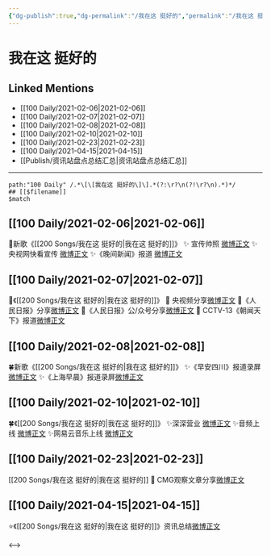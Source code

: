 ```yaml
---
{"dg-publish":true,"dg-permalink":"/我在这 挺好的","permalink":"/我在这 挺好的/","created":"2023-04-08T22:13:26.534+08:00","updated":"2023-04-10T15:43:20.420+08:00"}
---
```


# 我在这 挺好的

## Linked Mentions
- [[100 Daily/2021-02-06\|2021-02-06]]
- [[100 Daily/2021-02-07\|2021-02-07]]
- [[100 Daily/2021-02-08\|2021-02-08]]
- [[100 Daily/2021-02-10\|2021-02-10]]
- [[100 Daily/2021-02-23\|2021-02-23]]
- [[100 Daily/2021-04-15\|2021-04-15]]
- [[Publish/资讯站盘点总结汇总\|资讯站盘点总结汇总]]


---

```expander
path:"100 Daily" /.*\[\[我在这 挺好的\]\].*(?:\r?\n(?!\r?\n).*)*/
## [[$filename]]
$match
```
## [[100 Daily/2021-02-06\|2021-02-06]]
🌟新歌《[[200 Songs/我在这 挺好的\|我在这 挺好的]]》
✨ 宣传帅照 [微博正文](https://m.weibo.cn/6466290670/4601756866318204)
✨ 央视网快看宣传 [微博正文](https://m.weibo.cn/6466290670/4601735257268133)
✨《晚间新闻》报道 [微博正文](https://m.weibo.cn/6466290670/4601748163403713)
## [[100 Daily/2021-02-07\|2021-02-07]]
🌟《[[200 Songs/我在这 挺好的\|我在这 挺好的]]》
🌿 央视频分享[微博正文](https://m.weibo.cn/6466290670/4601906201369912)
🌿《人民日报》分享[微博正文](https://m.weibo.cn/6466290670/4602059917623959)
🌿《人民日报》公/众号分享[微博正文](https://m.weibo.cn/6466290670/4602064086766548)
🌿 CCTV-13《朝闻天下》报道[微博正文](https://m.weibo.cn/6466290670/4601948307720628)
## [[100 Daily/2021-02-08\|2021-02-08]]
🍀新歌《[[200 Songs/我在这 挺好的\|我在这 挺好的]]》
✨《早安四川》报道录屏[微博正文](https://m.weibo.cn/6466290670/4602454655896947)
✨《上海早晨》报道录屏[微博正文](https://m.weibo.cn/6466290670/4602479725519449)
## [[100 Daily/2021-02-10\|2021-02-10]]
🍀《[[200 Songs/我在这 挺好的\|我在这 挺好的]]》
✨深深营业 [微博正文](https://weibo.com/6466290670/K1gMApHzE)
✨音频上线 [微博正文](https://weibo.com/6466290670/K1fYs3u6B)
✨网易云音乐上线 [微博正文](https://weibo.com/6466290670/K1fSa1DLV)
## [[100 Daily/2021-02-23\|2021-02-23]]
[[200 Songs/我在这 挺好的\|我在这 挺好的]]
🌟 CMG观察文章分享[微博正文](https://m.weibo.cn/6466290670/4607856034452963)
## [[100 Daily/2021-04-15\|2021-04-15]]
⭐《[[200 Songs/我在这 挺好的\|我在这 挺好的]]》资讯总结[微博正文](https://m.weibo.cn/6466290670/4626194555994521)

<-->